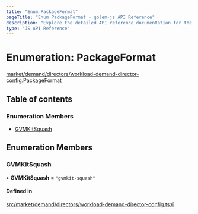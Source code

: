 ```yaml
---
title: "Enum PackageFormat"
pageTitle: "Enum PackageFormat - golem-js API Reference"
description: "Explore the detailed API reference documentation for the Enum PackageFormat within the golem-js SDK for the Golem Network."
type: "JS API Reference"
---
```

# Enumeration: PackageFormat

[market/demand/directors/workload-demand-director-config](../modules/market_demand_directors_workload_demand_director_config).PackageFormat

## Table of contents

### Enumeration Members

- [GVMKitSquash](market_demand_directors_workload_demand_director_config.PackageFormat#gvmkitsquash)

## Enumeration Members

### GVMKitSquash

• **GVMKitSquash** = ``"gvmkit-squash"``

#### Defined in

[src/market/demand/directors/workload-demand-director-config.ts:6](https://github.com/golemfactory/golem-js/blob/ed1cf1df/src/market/demand/directors/workload-demand-director-config.ts#L6)
